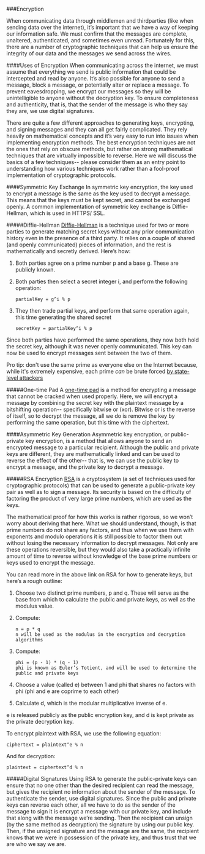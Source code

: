 ###Encryption

When communicating data through middlemen and thirdparties (like when sending data over the internet), it’s important that we have a way of keeping our information safe.  We must confirm that the messages are complete, unaltered, authenticated, and sometimes even unread.  Fortunately for this, there are a number of cryptographic techniques that can help us ensure the integrity of our data and the messages we send across the wires.

####Uses of Encryption
When communicating across the internet, we must assume that everything we send is public information that could be intercepted and read by anyone.  It’s also possible for anyone to send a message, block a message, or potentially alter or replace a message.
To prevent eavesdropping, we encrypt our messages so they will be unintelligible to anyone without the decryption key.
To ensure completeness and authenticity, that is, that the sender of the message is who they say they are, we use digital signatures.

There are quite a few different approaches to generating keys, encrypting, and signing messages and they can all get fairly complicated.  They rely heavily on mathematical concepts and it’s very easy to run into issues when implementing encryption methods.  The best encryption techniques are not the ones that rely on obscure methods, but rather on strong mathematical techniques that are virtually impossible to reverse.  Here we will discuss the basics of a few techniques-- please consider them as an entry point to understanding how various techniques work rather than a fool-proof implementation of cryptographic protocols.


####Symmetric Key Exchange
In symmetric key encryption, the key used to encrypt a message is the same as the key used to decrypt a message.  This means that the keys must be kept secret, and cannot be exchanged openly.  A common implementation of symmetric key exchange is Diffie-Hellman, which is used in HTTPS/ SSL.

#####Diffie-Hellman
[Diffie-Hellman](https://en.wikipedia.org/wiki/Diffie%E2%80%93Hellman_key_exchange) is a technique used for two or more parties to generate matching secret keys without any prior communication history even in the presence of a third party.  It relies on a couple of shared (and openly communicated) pieces of information, and the rest is mathematically and secretly derived.  Here’s how:

1.  Both parties agree on a prime number p and a base g.  These are publicly known.
2.  Both parties then select a secret integer i, and perform the following operation:

        partialKey = g^i % p

3.  They then trade partial keys, and perform that same operation again, this time generating the shared secret

        secretKey = partialKey^i % p

Since both parties have performed the same operations, they now both hold the secret key, although it was never openly communicated.  This key can now be used to encrypt messages sent between the two of them.

Pro tip: don't use the same prime as everyone else on the Internet because, while it's extremely expensive, each prime *can* be brute forced [by state-level attackers](https://freedom-to-tinker.com/blog/haldermanheninger/how-is-nsa-breaking-so-much-crypto/)

#####One-time Pad
A [one-time pad](https://en.wikipedia.org/wiki/One-time_pad) is a method for encrypting a message that cannot be cracked when used properly.  Here, we will encrypt a message by combining the secret key with the plaintext message by a bitshifting operation-- specifically bitwise or (xor).  Bitwise or is the reverse of itself, so to decrypt the message, all we do is remove the key by performing the same operation, but this time with the ciphertext.

####Asymmetric Key Generation
Asymmetric key encryption, or public-private key encryption, is a method that allows anyone to send an encrypted message to a particular recipient.  Although the public and private keys are different, they are mathematically linked and can be used to reverse the effect of the other-- that is, we can use the public key to encrypt a message, and the private key to decrypt a message.

#####RSA Encryption
[RSA](https://en.wikipedia.org/wiki/RSA(cryptosystem)) is a cryptosystem (a set of techniques used for cryptographic protocols) that can be used to generate a public-private key pair as well as to sign a message.  Its security is based on the difficulty of factoring the product of very large prime numbers, which are used as the keys.  

The mathematical proof for how this works is rather rigorous, so we won’t worry about deriving that here.  What we should understand, though, is that prime numbers do not share any factors, and thus when we use them with exponents and modulo operations it is still possible to factor them out without losing the necessary information to decrypt messages.  Not only are these operations reversible, but they would also take a practically infinite amount of time to reverse without knowledge of the base prime numbers or keys used to encrypt the message.

You can read more in the above link on RSA for how to generate keys, but here’s a rough outline:

1.  Choose two distinct prime numbers, p and q.  These will serve as the base from which to calculate the public and private keys, as well as the modulus value.
2.  Compute:

        n = p * q
        n will be used as the modulus in the encryption and decryption algorithms

3.  Compute:

        phi = (p - 1) * (q - 1)
        phi is known as Euler’s Totient, and will be used to determine the public and private keys

4.  Choose a value (called e) between 1 and phi that shares no factors with phi (phi and e are coprime to each other)
5.  Calculate d, which is the modular multiplicative inverse of e.

e is released publicly as the public encryption key, and d is kept private as the private decryption key.  

To encrypt plaintext with RSA, we use the following equation:

    ciphertext = plaintext^e % n

And for decryption:

    plaintext = ciphertext^d % n

#####Digital Signatures
Using RSA to generate the public-private keys can ensure that no one other than the desired recipient can read the message, but gives the recipient no information about the sender of the message.  To authenticate the sender, use digital signatures.  Since the public and private keys can reverse each other, all we have to do as the sender of the message to sign it is encrypt a message with our private key, and include that along with the message we’re sending.  Then the recipient can unsign (by the same method as decryption) the signature by using our public key.  Then, if the unsigned signature and the message are the same, the recipient knows that we were in possession of the private key, and thus trust that we are who we say we are.